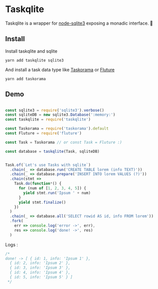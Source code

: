 # Taskqlite

Taskqlite is a wrapper for [node-sqlite3](https://github.com/mapbox/node-sqlite3) exposing a monadic interface. 🎁


## Install

Install taskqlite and sqlite
```
yarn add taskqlite sqlite3
```
And install a task data type like [Taskorama](https://github.com/YannickDot/Taskorama) or [Fluture](https://github.com/fluture-js/Fluture)

```
yarn add taskorama
```

## Demo 
```js

const sqlite3 = require('sqlite3').verbose()
const sqliteDB = new sqlite3.Database(':memory:')
const taskqlite = require('taskqlite')

const Taskorama = require('taskorama').default
const Fluture = require('fluture')

const Task = Taskorama // or const Task = Fluture :)

const database = taskqlite(Task, sqliteDB)


Task.of(`Let's use Tasks with sqlite`)
  .chain(_ => database.run('CREATE TABLE lorem (info TEXT)'))
  .chain(_ => database.prepare('INSERT INTO lorem VALUES (?)'))
  .chain(stmt =>
    Task.do(function*() {
      for (num of [1, 2, 3, 4, 5]) {
        yield stmt.run('Ipsum ' + num)
      }
      yield stmt.finalize()
    })
  )
  .chain(_ => database.all('SELECT rowid AS id, info FROM lorem'))
  .fork(
    err => console.log('error ->', err),
    res => console.log('done! ->', res)
  )
``` 

Logs : 

```js
/* 
done! -> [ { id: 1, info: 'Ipsum 1' },
  { id: 2, info: 'Ipsum 2' },
  { id: 3, info: 'Ipsum 3' },
  { id: 4, info: 'Ipsum 4' },
  { id: 5, info: 'Ipsum 5' } ]  
 */
``` 




